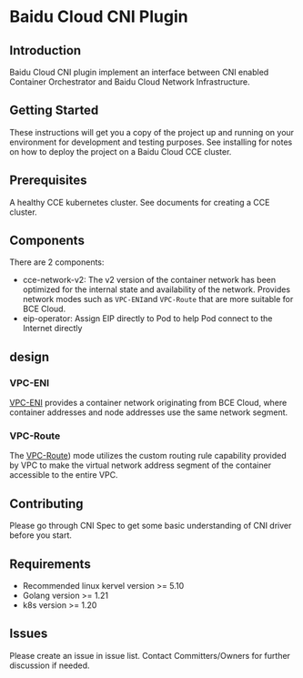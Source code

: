 # Baidu Cloud CNI Plugin
## Introduction
Baidu Cloud CNI plugin implement an interface between CNI enabled Container Orchestrator and Baidu Cloud Network Infrastructure.

## Getting Started
These instructions will get you a copy of the project up and running on your environment for development and testing purposes. See installing for notes on how to deploy the project on a Baidu Cloud CCE cluster.

## Prerequisites
A healthy CCE kubernetes cluster. See documents for creating a CCE cluster.

## Components
There are 2 components:
* cce-network-v2: The v2 version of the container network has been optimized for the internal state and availability of the network. Provides network modes such as `VPC-ENI`and `VPC-Route` that are more suitable for BCE Cloud.
* eip-operator: Assign EIP directly to Pod to help Pod connect to the Internet directly

## design
### VPC-ENI
[VPC-ENI](docs/vpc-eni/vpc-eni.md) provides a container network originating from BCE Cloud, where container addresses and node addresses use the same network segment.


### VPC-Route
The [VPC-Route](docs/vpc-route/vpc-route.md)) mode utilizes the custom routing rule capability provided by VPC to make the virtual network address segment of the container accessible to the entire VPC.

## Contributing
Please go through CNI Spec to get some basic understanding of CNI driver before you start.

## Requirements
* Recommended linux kervel version >= 5.10
* Golang version >= 1.21
* k8s version >= 1.20

## Issues
Please create an issue in issue list.
Contact Committers/Owners for further discussion if needed.

